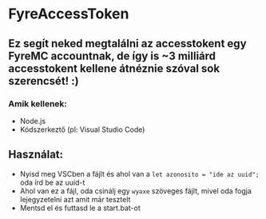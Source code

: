 # FyreAccessToken
## Ez segít neked megtalálni az accesstokent egy FyreMC accountnak, de így is ~3 milliárd accesstokent kellene átnéznie szóval sok szerencsét! :)

### Amik kellenek:
- Node.js
- Kódszerkeztő (pl: Visual Studio Code)

## Használat:
  - Nyisd meg VSCben a fájlt és ahol van a `let azonosito = "ide az uuid";` oda írd be az uuid-t
  - Ahol van ez a fájl, oda csinálj egy `wyaxe` szöveges fájlt, mivel oda fogja lejegyzetelni azt amit már tesztelt
  - Mentsd el és futtasd le a start.bat-ot 

